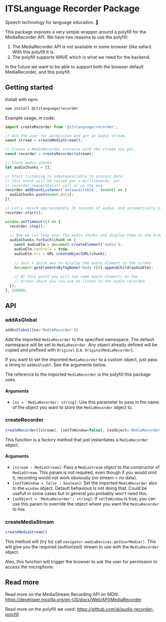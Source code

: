 # ITSLanguage Recorder Package

Speech technology for language education. 📣

This package exposes a very simple wrapper around a polyfill for the MediaRecorder API. We have two
reasons to use the polyfill:

1. The MediaRecorder API is not available in some browser (like safari). With this
   polyfill it is.
1. The polyfill supports WAVE which is what we need for the backend.

In the future we want to be able to support both the browser default MediaRecorder,
and this polyfill.

## Getting started

Install with npm:

```sh
npm install @itslanguage/recorder
``` 

Example usage, in code:

```js
import createRecorder from '@itslanguage/recorder';

// Ask the user for permission and get an audio stream.
const stream = createMediaStream();

// Create a MediaRecorder instance with the stream you got.
const recorder = createRecorder(stream);

// Store audio chunks
let audioChunks = [];

// Start listening to onDataavailable to process data
// This event will be raised per x milliseconds, per
// recorder.requestData() call or on the end.
recorder.addEventListener('dataavailable', (event) => {
  audioChunks.push(event.data);
});

// Let's record approximately 25 seconds of audio, and automatically playback
recorder.start();

window.setTimeout(() => {
  recorder.stop();
  
  // Now we can loop over the audio chunks and display them to the browser
  audioChunks.forEach(chunk => {
    const audioElm = document.createElement('audio');
    audioElm.controls = true;
    audioElm.src = URL.createObjectURL(chunk);
    
    // Just a quick way to display the audio element to the screen
    document.getElementsByTagName('body')[0].appendChild(audioElm);
    
    // At this point you will see some audio elements on the
    // screen which you can use to listen to the audio recorded.
  });
}, 25000);
```

## API

### addAsGlobal

```js
addAsGlobal([ns='MediaRecorder'])
```

Add the imported `MediaRecorder` to the specified namespace. The default namespace
will be set to `MediaRecorder`. Any object already defined will be copied and 
prefixed with `Original` (i.e. `OriginalMediaRecorder`).

If you want to set the imported `MediaRecorder` to a custom object, just pass a
string to `addAsGloabl`. See the arguments below.

The reference to the imported `MediaRecorder` is the polyfill this package uses.

#### Arguments

- ```[ns = 'MediaRecorder: string]```: Use this parameter to pass in the name
of the object you want to store the `MediaRecorder` object to.

### createRecorder

```js
createRecorder([stream], [setToWindow=false], [asObject='MediaRecorder'])
```

This function is a factory method that just instantiates a `MediaRecorder` object.

#### Arguments

- ```[stream : MediaStream]```: Pass a `MediaStream` object to the constructor
of `MediaStream`. This param is not required, even though if you would omit it,
recording would not work obviously (no stream = no data).
- ```[setToWindow = false : boolean]```: Set the imported `MediaRecorder` also to
the `window` object. Default behavious is not doing that. Could be usefull in some
cases but in general you probably won't need this.
- ```[asObject = 'MediaRecorder': string]```: If `setToWindow` is true, you can
use this param to override the object where you want the `MediaRecorder` to live.

### createMediaStream

```js
createMediaStream()
```

This method will (try to) call `navigator.mediaDevices.getUserMedia()`. This will
give you the required (authorized) stream to use with the `MediaRecorder` object.

Also, this function will trigger the browser to ask the user for permission to
access the microphone.

## Read more

Read more on the MediaStream Recording API on MDN:
https://developer.mozilla.org/en-US/docs/Web/API/MediaRecorder

Read more on the polyfill we used: https://github.com/ai/audio-recorder-polyfill
